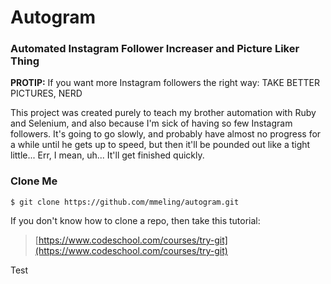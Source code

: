 # Autogram

### Automated Instagram Follower Increaser and Picture Liker Thing
**PROTIP:** If you want more Instagram followers the right way: TAKE BETTER PICTURES, NERD

This project was created purely to teach my brother automation with Ruby and Selenium, and also because I'm sick of having so few Instagram followers. It's going to go slowly, and probably have almost no progress for a while until he gets up to speed, but then it'll be pounded out like a tight little... Err, I mean, uh... It'll get finished quickly. 

### Clone Me

```
$ git clone https://github.com/mmeling/autogram.git
```
If you don't know how to clone a repo, then take this tutorial:

> [https://www.codeschool.com/courses/try-git](https://www.codeschool.com/courses/try-git)


Test